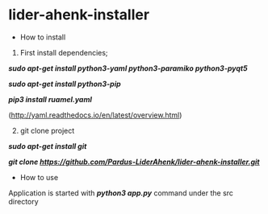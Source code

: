 # lider-ahenk-installer

* How to install

1) First install dependencies;

***sudo apt-get install python3-yaml python3-paramiko python3-pyqt5***

***sudo apt-get install python3-pip***

***pip3 install ruamel.yaml***

(http://yaml.readthedocs.io/en/latest/overview.html)

2) git clone project

***sudo apt-get install git***

***git clone https://github.com/Pardus-LiderAhenk/lider-ahenk-installer.git***

* How to use

Application is started with ***python3 app.py*** command under the src directory


